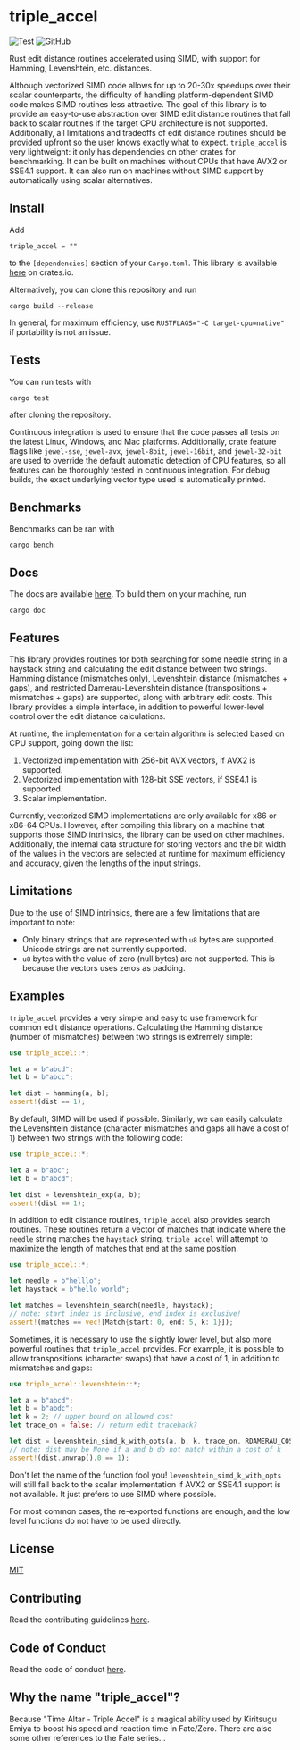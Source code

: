 # triple_accel
![Test](https://github.com/Daniel-Liu-c0deb0t/triple_accel/workflows/Test/badge.svg)
![GitHub](https://img.shields.io/github/license/Daniel-Liu-c0deb0t/triple_accel)

Rust edit distance routines accelerated using SIMD, with support for Hamming, Levenshtein, etc.
distances.

Although vectorized SIMD code allows for up to 20-30x speedups over their scalar counterparts,
the difficulty of handling platform-dependent SIMD code makes SIMD routines less attractive.
The goal of this library is to provide an easy-to-use abstraction over SIMD edit distance routines
that fall back to scalar routines if the target CPU architecture is not supported.
Additionally, all limitations and tradeoffs of edit distance routines should be provided upfront
so the user knows exactly what to expect.
`triple_accel` is very lightweight: it only has dependencies on other crates for benchmarking.
It can be built on machines without CPUs that have AVX2 or SSE4.1 support. It can also run on
machines without SIMD support by automatically using scalar alternatives.

## Install
Add
```
triple_accel = ""
```
to the `[dependencies]` section of your `Cargo.toml`. This library is available [here]() on crates.io.

Alternatively, you can clone this repository and run
```
cargo build --release
```
In general, for maximum efficiency, use `RUSTFLAGS="-C target-cpu=native"` if portability is not an issue.

## Tests
You can run tests with
```
cargo test
```
after cloning the repository.

Continuous integration is used to ensure that the code passes all tests on the latest Linux, Windows,
and Mac platforms. Additionally, crate feature flags like `jewel-sse`, `jewel-avx`, `jewel-8bit`,
`jewel-16bit`, and `jewel-32-bit` are used to override the default automatic detection of CPU features,
so all features can be thoroughly tested in continuous integration. For debug builds, the exact
underlying vector type used is automatically printed.

## Benchmarks
Benchmarks can be ran with
```
cargo bench
```

## Docs
The docs are available [here](). To build them on your machine, run
```
cargo doc
```

## Features

This library provides routines for both searching for some needle string in a haystack string
and calculating the edit distance between two strings. Hamming distance (mismatches only),
Levenshtein distance (mismatches + gaps), and restricted Damerau-Levenshtein distance
(transpositions + mismatches + gaps) are supported, along with arbitrary edit costs. This
library provides a simple interface, in addition to powerful lower-level control over the edit
distance calculations.

At runtime, the implementation for a certain algorithm is selected based on CPU support, going
down the list:

1. Vectorized implementation with 256-bit AVX vectors, if AVX2 is supported.
2. Vectorized implementation with 128-bit SSE vectors, if SSE4.1 is supported.
3. Scalar implementation.

Currently, vectorized SIMD implementations are only available for x86 or x86-64 CPUs. However,
after compiling this library on a machine that supports those SIMD intrinsics, the library can
be used on other machines.
Additionally, the internal data structure for storing vectors and the bit width of the values
in the vectors are selected at runtime for maximum efficiency and accuracy, given the lengths
of the input strings.

## Limitations

Due to the use of SIMD intrinsics, there are a few limitations that are important to note:

* Only binary strings that are represented with `u8` bytes are supported. Unicode strings are
not currently supported.
* `u8` bytes with the value of zero (null bytes) are not supported. This is because the vectors
uses zeros as padding.

## Examples
`triple_accel` provides a very simple and easy to use framework for common edit distance operations.
Calculating the Hamming distance (number of mismatches) between two strings is extremely simple:
```Rust
use triple_accel::*;

let a = b"abcd";
let b = b"abcc";

let dist = hamming(a, b);
assert!(dist == 1);
```
By default, SIMD will be used if possible.
Similarly, we can easily calculate the Levenshtein distance (character mismatches and gaps all have
a cost of 1) between two strings with the following code:
```Rust
use triple_accel::*;

let a = b"abc";
let b = b"abcd";

let dist = levenshtein_exp(a, b);
assert!(dist == 1);
```
In addition to edit distance routines, `triple_accel` also provides search routines. These routines
return a vector of matches that indicate where the `needle` string matches the `haystack` string.
`triple_accel` will attempt to maximize the length of matches that end at the same position.
```Rust
use triple_accel::*;

let needle = b"helllo";
let haystack = b"hello world";

let matches = levenshtein_search(needle, haystack);
// note: start index is inclusive, end index is exclusive!
assert!(matches == vec![Match{start: 0, end: 5, k: 1}]);
```
Sometimes, it is necessary to use the slightly lower level, but also more powerful routines that
`triple_accel` provides. For example, it is possible to allow transpositions (character swaps) that
have a cost of 1, in addition to mismatches and gaps:
```Rust
use triple_accel::levenshtein::*;

let a = b"abcd";
let b = b"abdc";
let k = 2; // upper bound on allowed cost
let trace_on = false; // return edit traceback?

let dist = levenshtein_simd_k_with_opts(a, b, k, trace_on, RDAMERAU_COSTS);
// note: dist may be None if a and b do not match within a cost of k
assert!(dist.unwrap().0 == 1);
```
Don't let the name of the function fool you! `levenshtein_simd_k_with_opts` will still fall back to
the scalar implementation if AVX2 or SSE4.1 support is not available. It just prefers to use SIMD
where possible.

For most common cases, the re-exported functions are enough, and the low level functions do not
have to be used directly.

## License
[MIT](LICENSE)

## Contributing
Read the contributing guidelines [here](CONTRIBUTING.md).

## Code of Conduct
Read the code of conduct [here](CODE_OF_CONDUCT.md).

## Why the name "triple_accel"?
Because "Time Altar - Triple Accel" is a magical ability used by Kiritsugu Emiya to boost his speed
and reaction time in Fate/Zero. There are also some other references to the Fate series...
